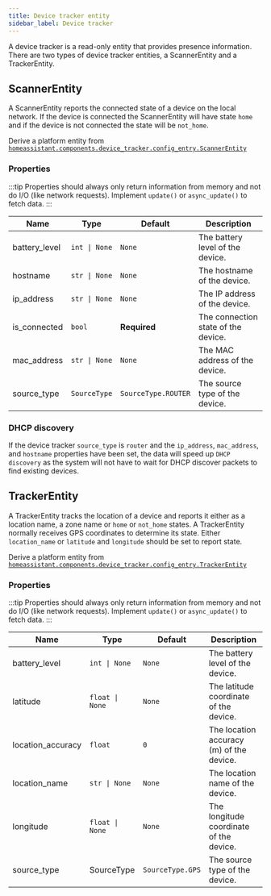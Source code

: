 ```yaml
---
title: Device tracker entity
sidebar_label: Device tracker
---
```


A device tracker is a read-only entity that provides presence information. There are two types of device tracker entities, a ScannerEntity and a TrackerEntity.

## ScannerEntity

A ScannerEntity reports the connected state of a device on the local network. If the device is connected the ScannerEntity will have state `home` and if the device is not connected the state will be `not_home`.

Derive a platform entity from [`homeassistant.components.device_tracker.config_entry.ScannerEntity`](https://github.com/home-assistant/core/blob/dev/homeassistant/components/device_tracker/config_entry.py)

### Properties

:::tip
Properties should always only return information from memory and not do I/O (like network requests). Implement `update()` or `async_update()` to fetch data.
:::

| Name          | Type                         | Default             | Description                         |
| ------------- | ---------------------------- | ------------------- | ----------------------------------- |
| battery_level | <code>int &#124; None</code> | `None`              | The battery level of the device.    |
| hostname      | <code>str &#124; None</code> | `None`              | The hostname of the device.         |
| ip_address    | <code>str &#124; None</code> | `None`              | The IP address of the device.       |
| is_connected  | `bool`                       | **Required**        | The connection state of the device. |
| mac_address   | <code>str &#124; None</code> | `None`              | The MAC address of the device.      |
| source_type   | `SourceType`                 | `SourceType.ROUTER` | The source type of the device.      |

### DHCP discovery

If the device tracker `source_type` is `router` and the `ip_address`, `mac_address`, and `hostname` properties have been set, the data will
speed up `DHCP discovery` as the system will not have to wait for
DHCP discover packets to find existing devices.

## TrackerEntity

A TrackerEntity tracks the location of a device and reports it either as a location name, a zone name or `home` or `not_home` states. A TrackerEntity normally receives GPS coordinates to determine its state. Either `location_name` or `latitude` and `longitude` should be set to report state.

Derive a platform entity from [`homeassistant.components.device_tracker.config_entry.TrackerEntity`](https://github.com/home-assistant/core/blob/dev/homeassistant/components/device_tracker/config_entry.py)

### Properties

:::tip
Properties should always only return information from memory and not do I/O (like network requests). Implement `update()` or `async_update()` to fetch data.
:::

| Name              | Type                           | Default          | Description                              |
| ----------------- | ------------------------------ | ---------------- | ---------------------------------------- |
| battery_level     | <code>int &#124; None</code>   | `None`           | The battery level of the device.         |
| latitude          | <code>float &#124; None</code> | `None`           | The latitude coordinate of the device.   |
| location_accuracy | `float`                        | `0`              | The location accuracy (m) of the device. |
| location_name     | <code>str &#124; None</code>   | `None`           | The location name of the device.         |
| longitude         | <code>float &#124; None</code> | `None`           | The longitude coordinate of the device.  |
| source_type       | SourceType                     | `SourceType.GPS` | The source type of the device.           |
